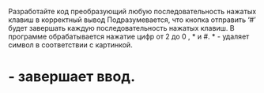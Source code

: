 Разработайте код преобразующий любую последовательность нажатых клавиш в корректный вывод
Подразумевается, что кнопка отправить ‘#’ будет завершать каждую последовательность нажатых клавиш.
В программе обрабатывается нажатие цифр от 2 до 0 , * и #. * - удаляет символ в соответствии с картинкой.
# - завершает ввод.
